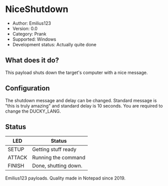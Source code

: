 # NiceShutdown

* Author: Emilius123
* Version: 0.0
* Category: Prank
* Supported: Windows
* Development status: Actually quite done

## What does it do?

This payload shuts down the target's computer with a nice message.

## Configuration

The shutdown message and delay can be changed. Standard message is "this is truly amazing" and standard delay is 10 seconds. 
You are required to change the DUCKY_LANG.

## Status

| LED    | Status               |
| ------ | ---------------------|
| SETUP  | Getting stuff ready  |
| ATTACK | Running the command  |
| FINISH | Done, shutting down. |


Emilius123 payloads. Quality made in Notepad since 2019.
